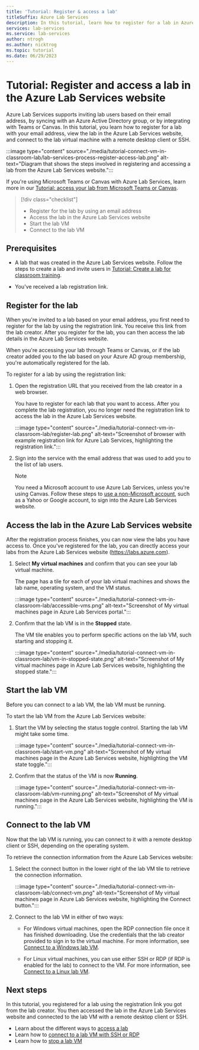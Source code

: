 ```yaml
---
title: 'Tutorial: Register & access a lab'
titleSuffix: Azure Lab Services
description: In this tutorial, learn how to register for a lab in Azure Lab Services and connect to the lab virtual machine from the Azure Lab Services website.
services: lab-services
ms.service: lab-services
author: ntrogh
ms.author: nicktrog
ms.topic: tutorial
ms.date: 06/29/2023
---
```


# Tutorial: Register and access a lab in the Azure Lab Services website

Azure Lab Services supports inviting lab users based on their email address, by syncing with an Azure Active Directory group, or by integrating with Teams or Canvas. In this tutorial, you learn how to register for a lab with your email address, view the lab in the Azure Lab Services website, and connect to the lab virtual machine with a remote desktop client or SSH.

:::image type="content" source="./media/tutorial-connect-vm-in-classroom-lab/lab-services-process-register-access-lab.png" alt-text="Diagram that shows the steps involved in registering and accessing a lab from the Azure Lab Services website.":::

If you're using Microsoft Teams or Canvas with Azure Lab Services, learn more in our [Tutorial: access your lab from Microsoft Teams or Canvas](./how-to-access-vm-for-students-within-teams.md).

> [!div class="checklist"]
> * Register for the lab by using an email address
> * Access the lab in the Azure Lab Services website
> * Start the lab VM
> * Connect to the lab VM

## Prerequisites

- A lab that was created in the Azure Lab Services website. Follow the steps to create a lab and invite users in [Tutorial: Create a lab for classroom training](./tutorial-setup-lab.md).

- You've received a lab registration link.

## Register for the lab

When you're invited to a lab based on your email address, you first need to register for the lab by using the registration link. You receive this link from the lab creator. After you register for the lab, you can then access the lab details in the Azure Lab Services website.

When you're accessing your lab through Teams or Canvas, or if the lab creator added you to the lab based on your Azure AD group membership, you're automatically registered for the lab.

To register for a lab by using the registration link:

1. Open the registration URL that you received from the lab creator in a web browser.

    You have to register for each lab that you want to access. After you complete the lab registration, you no longer need the registration link to access the lab in the Azure Lab Services website.

    :::image type="content" source="./media/tutorial-connect-vm-in-classroom-lab/register-lab.png" alt-text="Screenshot of browser with example registration link for Azure Lab Services, highlighting the registration link.":::

1. Sign into the service with the email address that was used to add you to the list of lab users.

    > [!NOTE]
    > You need a Microsoft account to use Azure Lab Services, unless you're using Canvas. Follow these steps to [use a non-Microsoft account](./how-to-configure-student-usage.md#use-a-non-microsoft-email-account), such as a Yahoo or Google account, to sign into the Azure Lab Services website.

## Access the lab in the Azure Lab Services website

After the registration process finishes, you can now view the labs you have access to. Once you've registered for the lab, you can directly access your labs from the Azure Lab Services website (https://labs.azure.com).

1. Select **My virtual machines** and confirm that you can see your lab virtual machine.

    The page has a tile for each of your lab virtual machines and shows the lab name, operating system, and the VM status.

    :::image type="content" source="./media/tutorial-connect-vm-in-classroom-lab/accessible-vms.png" alt-text="Screenshot of My virtual machines page in Azure Lab Services portal.":::

1. Confirm that the lab VM is in the **Stopped** state.

    The VM tile enables you to perform specific actions on the lab VM, such starting and stopping it.

    :::image type="content" source="./media/tutorial-connect-vm-in-classroom-lab/vm-in-stopped-state.png" alt-text="Screenshot of My virtual machines page in Azure Lab Services website, highlighting the stopped state.":::

## Start the lab VM

Before you can connect to a lab VM, the lab VM must be running.

To start the lab VM from the Azure Lab Services website:

1. Start the VM by selecting the status toggle control. Starting the lab VM might take some time.

    :::image type="content" source="./media/tutorial-connect-vm-in-classroom-lab/start-vm.png" alt-text="Screenshot of My virtual machines page in the Azure Lab Services website, highlighting the VM state toggle.":::

1. Confirm that the status of the VM is now **Running**.

    :::image type="content" source="./media/tutorial-connect-vm-in-classroom-lab/vm-running.png" alt-text="Screenshot of My virtual machines page in the Azure Lab Services website, highlighting the VM is running.":::

## Connect to the lab VM

Now that the lab VM is running, you can connect to it with a remote desktop client or SSH, depending on the operating system. 

To retrieve the connection information from the Azure Lab Services website:

1. Select the connect button in the lower right of the lab VM tile to retrieve the connection information.

    :::image type="content" source="./media/tutorial-connect-vm-in-classroom-lab/connect-vm.png" alt-text="Screenshot of My virtual machines page in Azure Lab Services website, highlighting the Connect button.":::

1. Connect to the lab VM in either of two ways:

    - For Windows virtual machines, open the RDP connection file once it has finished downloading. Use the credentials that the lab creator provided to sign in to the virtual machine. For more information, see [Connect to a Windows lab VM](connect-virtual-machine.md#connect-to-a-windows-lab-vm).

    - For Linux virtual machines, you can use either SSH or RDP (if RDP is enabled for the lab) to connect to the VM. For more information, see [Connect to a Linux lab VM](connect-virtual-machine.md#connect-to-a-linux-lab-vm).

## Next steps

In this tutorial, you registered for a lab using the registration link you got from the lab creator. You then accessed the lab in the Azure Lab Services website and connected to the lab VM with a remote desktop client or SSH.

- Learn about the different ways to [access a lab](./how-to-use-lab.md)
- Learn how to [connect to a lab VM with SSH or RDP](./connect-virtual-machine.md)
- Learn how to [stop a lab VM](how-to-use-lab.md#start-or-stop-the-vm)
